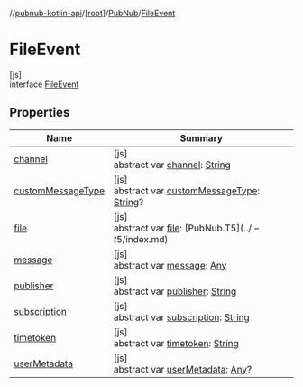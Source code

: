 //[pubnub-kotlin-api](../../../../index.md)/[[root]](../../index.md)/[PubNub](../index.md)/[FileEvent](index.md)

# FileEvent

[js]\
interface [FileEvent](index.md)

## Properties

| Name | Summary |
|---|---|
| [channel](channel.md) | [js]<br>abstract var [channel](channel.md): [String](https://kotlinlang.org/api/core/kotlin-stdlib/kotlin/-string/index.html) |
| [customMessageType](custom-message-type.md) | [js]<br>abstract var [customMessageType](custom-message-type.md): [String](https://kotlinlang.org/api/core/kotlin-stdlib/kotlin/-string/index.html)? |
| [file](file.md) | [js]<br>abstract var [file](file.md): [PubNub.T$5](../-t$5/index.md) |
| [message](message.md) | [js]<br>abstract var [message](message.md): [Any](https://kotlinlang.org/api/core/kotlin-stdlib/kotlin/-any/index.html) |
| [publisher](publisher.md) | [js]<br>abstract var [publisher](publisher.md): [String](https://kotlinlang.org/api/core/kotlin-stdlib/kotlin/-string/index.html) |
| [subscription](subscription.md) | [js]<br>abstract var [subscription](subscription.md): [String](https://kotlinlang.org/api/core/kotlin-stdlib/kotlin/-string/index.html) |
| [timetoken](timetoken.md) | [js]<br>abstract var [timetoken](timetoken.md): [String](https://kotlinlang.org/api/core/kotlin-stdlib/kotlin/-string/index.html) |
| [userMetadata](user-metadata.md) | [js]<br>abstract var [userMetadata](user-metadata.md): [Any](https://kotlinlang.org/api/core/kotlin-stdlib/kotlin/-any/index.html)? |
